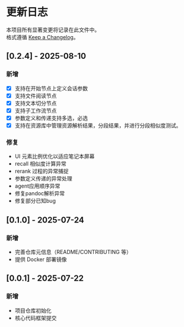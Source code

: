 # 更新日志

本项目所有显著变更将记录在此文件中。  
格式遵循 [Keep a Changelog](https://keepachangelog.com/zh-CN/1.0.0/)。

## [0.2.4] - 2025-08-10
### 新增
- [x] 支持在开始节点上定义会话参数
- [x] 支持文件阅读节点
- [x] 支持文本切分节点
- [x] 支持子工作流节点
- [x] 参数定义和传递支持多选，必选
- [x] 支持在资源库中管理资源解析结果，分段结果，并进行分段相似度测试。

### 修复
- UI 元素比例优化以适应笔记本屏幕
- recall 相似度计算异常
- rerank 过程的异常捕捉
- 参数定义传递的异常处理
- agent应用顺序异常
- 修复pandoc解析异常
- 修复部分已知bug



## [0.1.0] - 2025-07-24
### 新增
- 完善仓库元信息（README/CONTRIBUTING 等）
- 提供 Docker 部署镜像

## [0.0.1] - 2025-07-22
### 新增
- 项目仓库初始化
- 核心代码框架提交